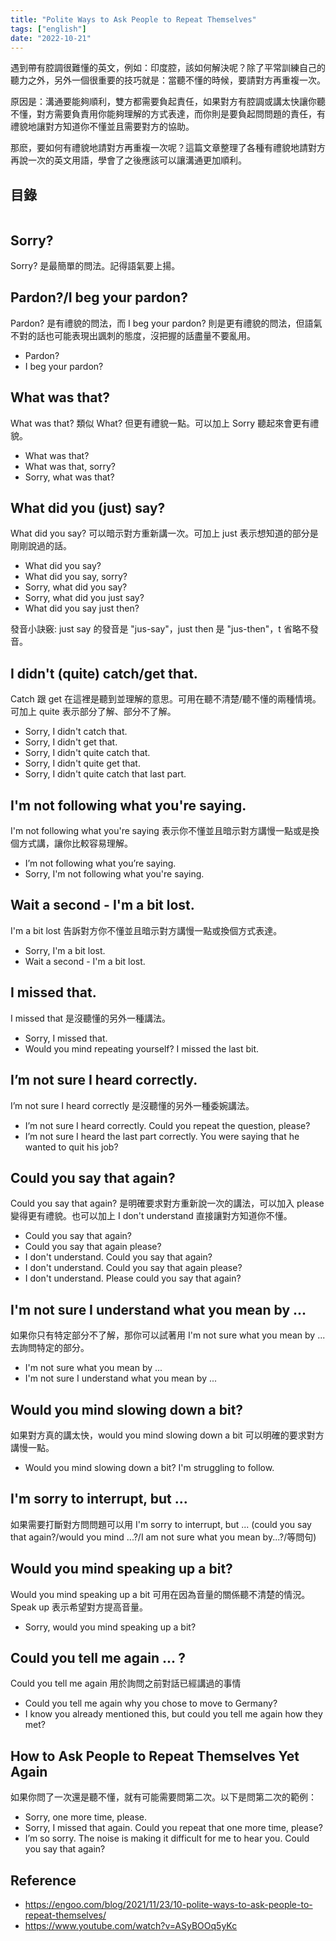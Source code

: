 ```yaml
---
title: "Polite Ways to Ask People to Repeat Themselves"
tags: ["english"]
date: "2022-10-21"
---
```


遇到帶有腔調很難懂的英文，例如：印度腔，該如何解決呢？除了平常訓練自己的聽力之外，另外一個很重要的技巧就是：當聽不懂的時候，要請對方再重複一次。

原因是：溝通要能夠順利，雙方都需要負起責任，如果對方有腔調或講太快讓你聽不懂，對方需要負責用你能夠理解的方式表達，而你則是要負起問問題的責任，有禮貌地讓對方知道你不懂並且需要對方的協助。

那麽，要如何有禮貌地請對方再重複一次呢？這篇文章整理了各種有禮貌地請對方再說一次的英文用語，學會了之後應該可以讓溝通更加順利。

## 目錄

```toc
```

## Sorry?

Sorry? 是最簡單的問法。記得語氣要上揚。

## Pardon?/I beg your pardon?

Pardon? 是有禮貌的問法，而 I beg your pardon? 則是更有禮貌的問法，但語氣不對的話也可能表現出諷刺的態度，沒把握的話盡量不要亂用。

* Pardon?
* I beg your pardon?

## What was that?

What was that? 類似 What? 但更有禮貌一點。可以加上 Sorry 聽起來會更有禮貌。

* What was that?
* What was that, sorry?
* Sorry, what was that?

## What did you (just) say?

What did you say? 可以暗示對方重新講一次。可加上 just 表示想知道的部分是剛剛說過的話。

* What did you say?
* What did you say, sorry?
* Sorry, what did you say?
* Sorry, what did you just say?
* What did you say just then?

發音小訣竅: just say 的發音是 "jus-say"，just then 是 "jus-then"，t 省略不發音。

## I didn't (quite) catch/get that.

Catch 跟 get 在這裡是聽到並理解的意思。可用在聽不清楚/聽不懂的兩種情境。可加上 quite 表示部分了解、部分不了解。

* Sorry, I didn't catch that.
* Sorry, I didn't get that.
* Sorry, I didn't quite catch that.
* Sorry, I didn't quite get that.
* Sorry, I didn't quite catch that last part.

## I'm not following what you're saying.

I'm not following what you're saying 表示你不懂並且暗示對方講慢一點或是換個方式講，讓你比較容易理解。

* I’m not following what you’re saying.
* Sorry, I'm not following what you're saying.

## Wait a second - I'm a bit lost.

I'm a bit lost 告訴對方你不懂並且暗示對方講慢一點或換個方式表達。

* Sorry, I'm a bit lost.
* Wait a second - I'm a bit lost.

## I missed that.

I missed that 是沒聽懂的另外一種講法。

* Sorry, I missed that.
* Would you mind repeating yourself? I missed the last bit.

## I’m not sure I heard correctly.

I’m not sure I heard correctly 是沒聽懂的另外一種委婉講法。

* I’m not sure I heard correctly. Could you repeat the question, please?
* I’m not sure I heard the last part correctly. You were saying that he wanted to quit his job?

## Could you say that again?

Could you say that again? 是明確要求對方重新說一次的講法，可以加入 please 變得更有禮貌。也可以加上 I don't understand 直接讓對方知道你不懂。

* Could you say that again?
* Could you say that again please?
* I don't understand. Could you say that again?
* I don't understand. Could you say that again please?
* I don't understand. Please could you say that again?

## I'm not sure I understand what you mean by ...

如果你只有特定部分不了解，那你可以試著用 I'm not sure what you mean by ... 去詢問特定的部分。

* I'm not sure what you mean by ...
* I'm not sure I understand what you mean by ...

## Would you mind slowing down a bit?

如果對方真的講太快，would you mind slowing down a bit 可以明確的要求對方講慢一點。

* Would you mind slowing down a bit? I'm struggling to follow.

## I'm sorry to interrupt, but ...

如果需要打斷對方問問題可以用 I'm sorry to interrupt, but ... (could you say that again?/would you mind ...?/I am not sure what you mean by...?/等問句)

## Would you mind speaking up a bit?

Would you mind speaking up a bit 可用在因為音量的關係聽不清楚的情況。Speak up 表示希望對方提高音量。

* Sorry, would you mind speaking up a bit?

## Could you tell me again ... ?

Could you tell me again 用於詢問之前對話已經講過的事情  

* Could you tell me again why you chose to move to Germany?
* I know you already mentioned this, but could you tell me again how they met?

## How to Ask People to Repeat Themselves Yet Again

如果你問了一次還是聽不懂，就有可能需要問第二次。以下是問第二次的範例：

* Sorry, one more time, please.
* Sorry, I missed that again. Could you repeat that one more time, please?
* I’m so sorry. The noise is making it difficult for me to hear you. Could you say that again?

## Reference

* https://engoo.com/blog/2021/11/23/10-polite-ways-to-ask-people-to-repeat-themselves/
* https://www.youtube.com/watch?v=ASyBOOq5yKc
